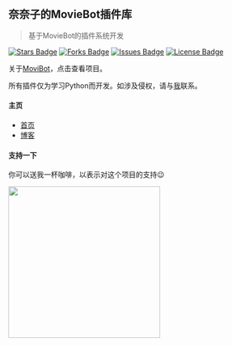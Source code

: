 ## 奈奈子的MovieBot插件库

> 基于MovieBot的插件系统开发

<a href="https://github.com/htnanako/MovieBot_plugins"><img src="https://img.shields.io/github/stars/htnanako/MovieBot_plugins" alt="Stars Badge"/></a>
<a href="https://github.com/htnanako/MovieBot_plugins"><img src="https://img.shields.io/github/forks/htnanako/MovieBot_plugins" alt="Forks Badge"/></a>
<a href="https://github.com/htnanako/MovieBot_plugins"><img src="https://img.shields.io/github/issues/htnanako/MovieBot_plugins" alt="Issues Badge"/></a>
<a href="https://github.com/htnanako/MovieBot_plugins/blob/main/LICENSE"><img src="https://img.shields.io/github/license/htnanako/MovieBot_plugins?color=2b9348" alt="License Badge"/></a>

关于[MoviBot](https://github.com/pofey/movie_robot)，点击查看项目。

所有插件仅为学习Python而开发。如涉及侵权，请与[我](https://github.com/htnanako)联系。

#### 主页

- [首页](https://nnk.im)
- [博客](https://blog.nanako.vip)

#### 支持一下

你可以送我一杯咖啡，以表示对这个项目的支持😉

<img src="https://nanako-1253183981.cos.ap-guangzhou.myqcloud.com/public-IMG/bmc_qr.png" width="300" />